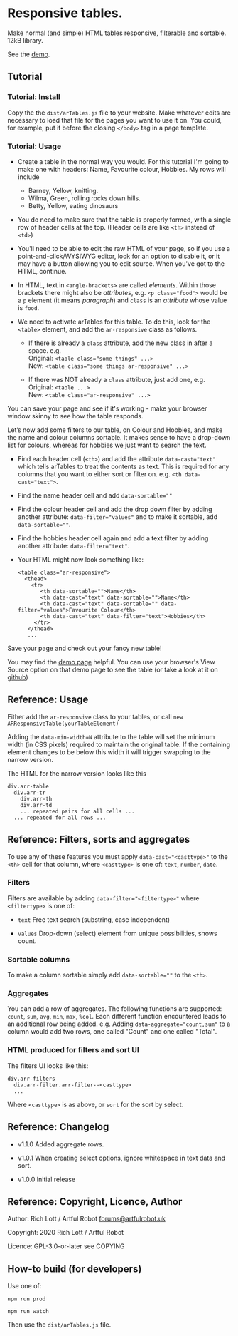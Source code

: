 # Responsive tables.

Make normal (and simple) HTML tables responsive, filterable and sortable.
12kB library.

See the [demo](https://artfulrobot.uk/lil/arTables/).

## Tutorial

### Tutorial: Install

Copy the the `dist/arTables.js` file to your website. Make whatever edits
are necessary to load that file for the pages you want to use it on. You
could, for example, put it before the closing `</body>` tag in a page
template.

### Tutorial: Usage

- Create a table in the normal way you would. For this tutorial I'm going
  to make one with headers: Name, Favourite colour, Hobbies. My rows will
  include

   - Barney, Yellow, knitting.
   - Wilma, Green, rolling rocks down hills.
   - Betty, Yellow, eating dinosaurs

- You do need to make sure that the table is properly formed, with
  a single row of header cells at the top. (Header cells are like `<th>`
  instead of `<td>`)

- You'll need to be able to edit the raw HTML of your page, so if you use
  a point-and-click/WYSIWYG editor, look for an option to disable it, or
  it may have a button allowing you to edit source. When you've got to the
  HTML, continue.

- In HTML, text in `<angle-brackets>` are called *elements*. Within those
  brackets there might also be *attributes*, e.g. `<p class="food">` would
  be a `p` element (it means *paragraph*) and `class` is an *attribute*
  whose value is `food`.

- We need to activate arTables for this table. To do this, look for the
  `<table>` element, and add the `ar-responsive` class as
  follows.

   - If there is already a `class` attribute, add the new class in after
     a space. e.g.  
     Original: `<table class="some things" ...>`  
     New: `<table class="some things ar-responsive" ...>`

   - If there was NOT already a `class` attribute, just add one, e.g.  
     Original: `<table ...>`  
     New: `<table class="ar-responsive" ...>`

You can save your page and see if it's working - make your browser window
skinny to see how the table responds.

Let’s now add some filters to our table, on Colour and Hobbies, and make the
name and colour columns sortable. It makes sense to have a drop-down list for
colours, whereas for hobbies we just want to search the text.

- Find each header cell (`<th>`) and add the attribute
  `data-cast="text"` which tells arTables to treat the contents as text. This
  is required for any columns that you want to either sort or filter on. e.g.
  `<th data-cast="text">`.

- Find the name header cell and add `data-sortable=""`

- Find the colour header cell and add the drop down filter by adding another attribute: `data-filter="values"` and to make it sortable, add `data-sortable=""`.

- Find the hobbies header cell again and add a text filter by adding another attribute: `data-filter="text"`.


- Your HTML might now look something like:

   ```
   <table class="ar-responsive">
     <thead>
       <tr>
          <th data-sortable="">Name</th>
          <th data-cast="text" data-sortable="">Name</th>
          <th data-cast="text" data-sortable="" data-filter="values">Favourite Colour</th>
          <th data-cast="text" data-filter="text">Hobbies</th>
        </tr>
      </thead>
      ...
   ```

Save your page and check out your fancy new table!

You may find the [demo page](https://artfulrobot.uk/lil/arTables/) helpful. You can use your browser's View Source option on that demo page to see the table (or take a look at it on [github](https://github.com/artfulrobot/arTables/blob/master/src/index.html))



## Reference: Usage

Either add the `ar-responsive` class to your tables, or call
`new ARResponsiveTable(yourTableElement)`

Adding the `data-min-width=N` attribute to the table will set the minimum width
(in CSS pixels) required to maintain the original table. If the containing
element changes to be below this width it will trigger swapping to the narrow
version.

The HTML for the narrow version looks like this

```
div.arr-table
  div.arr-tr
    div.arr-th
    div.arr-td
    ... repeated pairs for all cells ...
  ... repeated for all rows ...

```

## Reference: Filters, sorts and aggregates

To use any of these features you must apply `data-cast="<casttype>"`
to the `<th>` cell for that column, where `<casttype>` is one of: `text`,
`number`, `date`.

### Filters

Filters are available by adding `data-filter="<filtertype>"` where
`<filtertype>` is one of:

- `text` Free text search (substring, case independent)

- `values` Drop-down (select) element from unique possibilities, shows
  count.

### Sortable columns

To make a column sortable simply add `data-sortable=""` to the `<th>`.

### Aggregates

You can add a row of aggregates. The following functions are supported:
`count`, `sum`, `avg`, `min`, `max`, `%col`. Each different function
encountered leads to an additional row being added. e.g. Adding
`data-aggregate="count,sum"` to a column would add two rows, one called
"Count" and one called "Total".

### HTML produced for filters and sort UI

The filters UI looks like this:

```
div.arr-filters
  div.arr-filter.arr-filter--<casttype>
  ...
```

Where `<casttype>` is as above, or `sort` for the sort by select.



## Reference: Changelog

- v1.1.0 Added aggregate rows.

- v1.0.1 When creating select options, ignore whitespace in text data and
  sort.

- v1.0.0 Initial release

## Reference: Copyright, Licence, Author

Author: Rich Lott / Artful Robot forums@artfulrobot.uk

Copyright: 2020 Rich Lott / Artful Robot

Licence: GPL-3.0-or-later see COPYING

## How-to build (for developers)

Use one of:

```
npm run prod

npm run watch
```

Then use the `dist/arTables.js` file.

